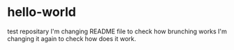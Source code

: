 # hello-world
test repositary
I'm changing README file to check how brunching works
I'm changing it again to check how does it work.
